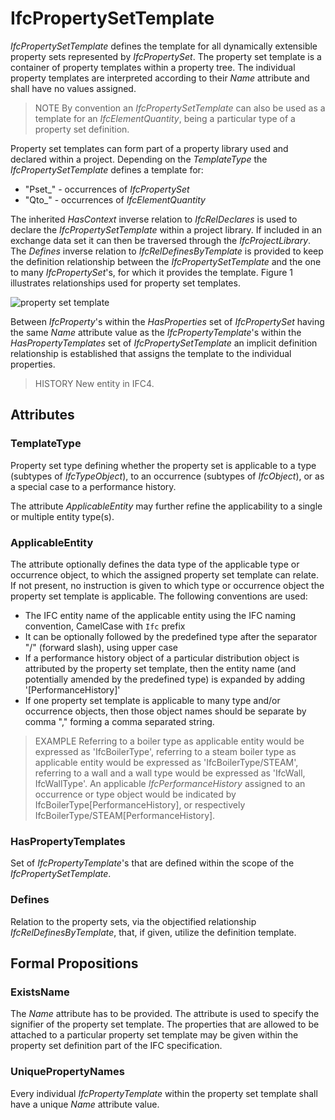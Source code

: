 # IfcPropertySetTemplate

_IfcPropertySetTemplate_ defines the template for all dynamically extensible property sets represented by _IfcPropertySet_. The property set template is a container of property templates within a property tree. The individual property templates are interpreted according to their _Name_ attribute and shall have no values assigned.
<!-- end of short definition -->


> NOTE By convention an _IfcPropertySetTemplate_ can also be used as a template for an _IfcElementQuantity_, being a particular type of a property set definition.

Property set templates can form part of a property library used and declared within a project. Depending on the _TemplateType_ the _IfcPropertySetTemplate_ defines a template for:

* "Pset_" - occurrences of _IfcPropertySet_
* "Qto_" - occurrences of _IfcElementQuantity_

The inherited _HasContext_ inverse relation to _IfcRelDeclares_ is used to declare the _IfcPropertySetTemplate_ within a project library. If included in an exchange data set it can then be traversed through the _IfcProjectLibrary_. The _Defines_ inverse relation to _IfcRelDefinesByTemplate_ is provided to keep the definition relationship between the _IfcPropertySetTemplate_ and the one to many _IfcPropertySet_'s, for which it provides the template. Figure 1 illustrates relationships used for property set templates.



![property set template](../../../../figures/ifcpropertysettemplate_fig-1.png "Figure 1 — Property set template relationships")

Between _IfcProperty_'s within the _HasProperties_ set of _IfcPropertySet_ having the same _Name_ attribute value as the _IfcPropertyTemplate_'s within the _HasPropertyTemplates_ set of _IfcPropertySetTemplate_ an implicit definition relationship is established that assigns the template to the individual properties.

> HISTORY New entity in IFC4.

## Attributes

### TemplateType
Property set type defining whether the property set is applicable to a type (subtypes of _IfcTypeObject_), to an occurrence (subtypes of _IfcObject_), or as a special case to a performance history.

The attribute _ApplicableEntity_ may further refine the applicability to a single or multiple entity type(s).

### ApplicableEntity
The attribute optionally defines the data type of the applicable type or occurrence object, to which the assigned property set template can relate. If not present, no instruction is given to which type or occurrence object the property set template is applicable. The following conventions are used:

* The IFC entity name of the applicable entity using the IFC naming convention, CamelCase with `Ifc` prefix
* It can be optionally followed by the predefined type after the separator "/" (forward slash), using upper case
* If a performance history object of a particular distribution object is attributed by the property set template, then the entity name (and potentially amended by the predefined type) is expanded by adding '[PerformanceHistory]'
* If one property set template is applicable to many type and/or occurrence objects, then those object names should be separate by comma "," forming a comma separated string.

> EXAMPLE Referring to a boiler type as applicable entity would be expressed as 'IfcBoilerType', referring to a steam boiler type as applicable entity would be expressed as 'IfcBoilerType/STEAM', referring to a wall and a wall type would be expressed as 'IfcWall, IfcWallType'. An applicable _IfcPerformanceHistory_ assigned to an occurrence or type object would be indicated by IfcBoilerType[PerformanceHistory], or respectively IfcBoilerType/STEAM[PerformanceHistory].

### HasPropertyTemplates
Set of _IfcPropertyTemplate_'s that are defined within the scope of the _IfcPropertySetTemplate_.

### Defines
Relation to the property sets, via the objectified relationship _IfcRelDefinesByTemplate_, that, if given, utilize the definition template.

## Formal Propositions

### ExistsName
The _Name_ attribute has to be provided. The attribute is used to specify the signifier of the property set template. The properties that are allowed to be attached to a particular property set template may be given within the property set definition part of the IFC specification.

### UniquePropertyNames
Every individual _IfcPropertyTemplate_ within the property set template shall have a unique _Name_ attribute value.
